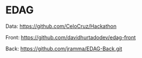 # EDAG

Data:
https://github.com/CeloCruz/Hackathon

Front:
https://github.com/davidhurtadodev/edag-front

Back:
https://github.com/jramma/EDAG-Back.git
